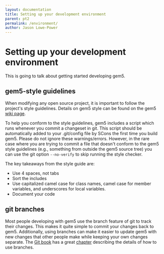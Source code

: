 ```yaml
---
layout: documentation
title: Setting up your development environment
parent: pt2
permalink: /environment/
author: Jason Lowe-Power
---
```



Setting up your development environment
=======================================

This is going to talk about getting started developing gem5.

gem5-style guidelines
---------------------

When modifying any open source project, it is important to follow the
project's style guidelines. Details on gem5 style can be found on the
gem5 [wiki page](http://gem5.org/Coding_Style).

To help you conform to the style guidelines, gem5 includes a script
which runs whenever you commit a changeset in git. This script should be
automatically added to your .git/config file by SCons the first time you
build gem5. Please do not ignore these warnings/errors. However, in the
rare case where you are trying to commit a file that doesn't conform to
the gem5 style guidelines (e.g., something from outside the gem5 source
tree) you can use the git option `--no-verify` to skip running the style
checker.

The key takeaways from the style guide are:

-   Use 4 spaces, not tabs
-   Sort the includes
-   Use capitalized camel case for class names, camel case for member
    variables, and underscores for local variables.
-   Document your code

git branches
------------

Most people developing with gem5 use the branch feature of git to track
their changes. This makes it quite simple to commit your changes back to
gem5. Additionally, using branches can make it easier to update gem5
with new changes that other people make while keeping your own changes
separate. The [Git book](https://git-scm.com/book/en/v2) has a great
[chapter](https://git-scm.com/book/en/v2/Git-Branching-Branches-in-a-Nutshell)
describing the details of how to use branches.
